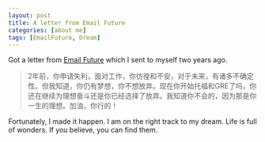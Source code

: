 ```yaml
---
layout: post
title: A letter from Email Future
categories: [about me]
tags: [EmailFuture, Dream]
---
```


Got a letter from [Email Future](http://emailfuture.com) which I sent to myself two years ago. 

>	2年前，你申请失利，面对工作，你彷徨和不安，对于未来，有诸多不确定性。但我知道，你仍有梦想，你不想放弃。现在你开始托福和GRE了吗，你还在继续为理想奋斗还是你已经选择了放弃。我知道你不会的，因为那是你一生的理想。加油，你行的！

Fortunately, I made it happen. I am on the right track to my dream. Life is full of wonders. If you believe, you can find them. 